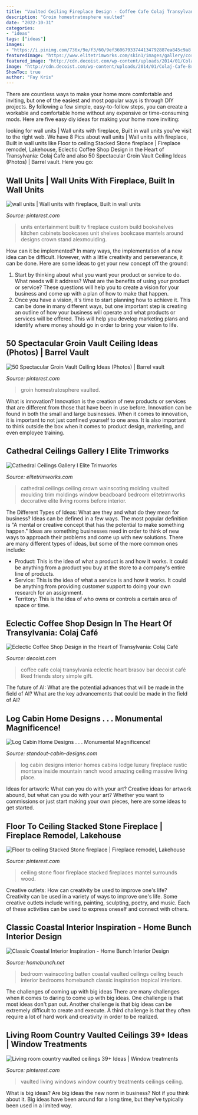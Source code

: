 ```yaml
---
title: "Vaulted Ceiling Fireplace Design - Coffee Cafe Colaj Transylvania Eclectic Heart Brasov Bar Decoist Café Liked Friends Story Simple Gift"
description: "Groin homestratosphere vaulted"
date: "2022-10-31"
categories:
- "ideas"
tags: ["ideas"]
images:
- "https://i.pinimg.com/736x/9e/f3/60/9ef36067933744134792887ea845c9a8.jpg"
featuredImage: "https://www.elitetrimworks.com/skin1/images/gallery/cornices/cathedral_ceilings/cath3.jpg"
featured_image: "http://cdn.decoist.com/wp-content/uploads/2014/01/Colaj-Cafe-Brasov-Transylvania-by-Manuel-Teicu-15.jpg"
image: "http://cdn.decoist.com/wp-content/uploads/2014/01/Colaj-Cafe-Brasov-Transylvania-by-Manuel-Teicu-15.jpg"
ShowToc: true
author: "Fay Kris"
---
```



There are countless ways to make your home more comfortable and inviting, but one of the easiest and most popular ways is through DIY projects. By following a few simple, easy-to-follow steps, you can create a workable and comfortable home without any expensive or time-consuming mods. Here are five easy diy ideas for making your home more inviting: 

	

		
looking for wall units | Wall units with fireplace, Built in wall units you've visit to the right web. We have 8 Pics about wall units | Wall units with fireplace, Built in wall units like Floor to ceiling Stacked Stone fireplace | Fireplace remodel, Lakehouse, Eclectic Coffee Shop Design in the Heart of Transylvania: Colaj Café and also 50 Spectacular Groin Vault Ceiling Ideas (Photos) | Barrel vault. Here you go:
		
    
## Wall Units | Wall Units With Fireplace, Built In Wall Units

<img loading=lazy src="https://i.pinimg.com/736x/9b/69/0c/9b690c642f0a46d2215bc0fa114e747d--coffered-ceilings-wall-units.jpg" onerror="this.onerror=null;this.src='https://tse3.mm.bing.net/th?id=OIP.uVcRsVZXzlbaadGrA20tCwHaE8&amp;pid=15.1';" alt="wall units | Wall units with fireplace, Built in wall units">

_Source: pinterest.com_

>units entertainment built tv fireplace custom build bookshelves kitchen cabinets bookcases unit shelves bookcase mantels around designs crown stand alexmoulding. 

	

How can it be implemented?
In many ways, the implementation of a new idea can be difficult. However, with a little creativity and perseverance, it can be done. Here are some ideas to get your new concept off the ground: 
1. Start by thinking about what you want your product or service to do. What needs will it address? What are the benefits of using your product or service? These questions will help you to create a vision for your business and come up with a plan of how to make that happen. 
2. Once you have a vision, it's time to start planning how to achieve it. This can be done in many different ways, but one important step is creating an outline of how your business will operate and what products or services will be offered. This will help you develop marketing plans and identify where money should go in order to bring your vision to life.

    
## 50 Spectacular Groin Vault Ceiling Ideas (Photos) | Barrel Vault

<img loading=lazy src="https://i.pinimg.com/736x/9e/f3/60/9ef36067933744134792887ea845c9a8.jpg" onerror="this.onerror=null;this.src='https://tse3.mm.bing.net/th?id=OIP.h_tuFsrT-n-eENELYdU7kwHaLG&amp;pid=15.1';" alt="50 Spectacular Groin Vault Ceiling Ideas (Photos) | Barrel vault">

_Source: pinterest.com_

>groin homestratosphere vaulted. 

	

What is innovation?
Innovation is the creation of new products or services that are different from those that have been in use before. Innovation can be found in both the small and large businesses. When it comes to innovation, it is important to not just confined yourself to one area. It is also important to think outside the box when it comes to product design, marketing, and even employee training.

    
## Cathedral Ceilings Gallery I Elite Trimworks

<img loading=lazy src="https://www.elitetrimworks.com/skin1/images/gallery/cornices/cathedral_ceilings/cath3.jpg" onerror="this.onerror=null;this.src='https://tse1.mm.bing.net/th?id=OIP.7b9ofA6XYXfQBqGgHaBRawHaJ3&amp;pid=15.1';" alt="Cathedral Ceilings Gallery I Elite Trimworks">

_Source: elitetrimworks.com_

>cathedral ceilings ceiling crown wainscoting molding vaulted moulding trim moldings window beadboard bedroom elitetrimworks decorative elite living rooms before interior. 

	

The Different Types of Ideas: What are they and what do they mean for business?
Ideas can be defined in a few ways. The most popular definition is "A mental or creative concept that has the potential to make something happen." Ideas are something businesses need in order to think of new ways to approach their problems and come up with new solutions. 
There are many different types of ideas, but some of the more common ones include: 
- Product: This is the idea of what a product is and how it works. It could be anything from a product you buy at the store to a company's entire line of products. 
- Service: This is the idea of what a service is and how it works. It could be anything from providing customer support to doing your own research for an assignment. 
- Territory: This is the idea of who owns or controls a certain area of space or time.

    
## Eclectic Coffee Shop Design In The Heart Of Transylvania: Colaj Café

<img loading=lazy src="http://cdn.decoist.com/wp-content/uploads/2014/01/Colaj-Cafe-Brasov-Transylvania-by-Manuel-Teicu-15.jpg" onerror="this.onerror=null;this.src='https://tse4.mm.bing.net/th?id=OIP.6x2_V5Wz2KE-1NnwlFN14AHaLH&amp;pid=15.1';" alt="Eclectic Coffee Shop Design in the Heart of Transylvania: Colaj Café">

_Source: decoist.com_

>coffee cafe colaj transylvania eclectic heart brasov bar decoist café liked friends story simple gift. 

	

The future of AI: What are the potential advances that will be made in the field of AI?
What are the key advancements that could be made in the field of AI?

    
## Log Cabin Home Designs . . . Monumental Magnificence!

<img loading=lazy src="http://www.standout-cabin-designs.com/images/log-cabin-home-designs8.JPG" onerror="this.onerror=null;this.src='https://tse4.mm.bing.net/th?id=OIP.Qool8iXK0eBG-reeAuCSewHaJq&amp;pid=15.1';" alt="Log Cabin Home Designs . . . Monumental Magnificence!">

_Source: standout-cabin-designs.com_

>log cabin designs interior homes cabins lodge luxury fireplace rustic montana inside mountain ranch wood amazing ceiling massive living place. 

	

Ideas for artwork: What can you do with your art?
Creative ideas for artwork abound, but what can you do with your art? Whether you want to commissions or just start making your own pieces, here are some ideas to get started.

    
## Floor To Ceiling Stacked Stone Fireplace | Fireplace Remodel, Lakehouse

<img loading=lazy src="https://i.pinimg.com/736x/53/a7/c5/53a7c55a05562e7a95f7f0391b5eefe4--stacked-stone-fireplaces-stacked-stones.jpg" onerror="this.onerror=null;this.src='https://tse2.mm.bing.net/th?id=OIP.q9vCqQP3RCo2MEBW8A4aoAHaJ3&amp;pid=15.1';" alt="Floor to ceiling Stacked Stone fireplace | Fireplace remodel, Lakehouse">

_Source: pinterest.com_

>ceiling stone floor fireplace stacked fireplaces mantel surrounds wood. 

	

Creative outlets: How can creativity be used to improve one's life?
Creativity can be used in a variety of ways to improve one's life. Some creative outlets include writing, painting, sculpting, poetry, and music. Each of these activities can be used to express oneself and connect with others.

    
## Classic Coastal Interior Inspiration - Home Bunch Interior Design

<img loading=lazy src="http://www.homebunch.net/wp-content/uploads/2018/01/Board-and-batten-Wainscoting-Bedroom-Board-and-batten-Wainscoting-Board-and-batten-Wainscoting-Boardandbatten-Wainscoting.jpg" onerror="this.onerror=null;this.src='https://tse3.mm.bing.net/th?id=OIP.DjReQiIrCNWhN-dY7wqG3wHaLH&amp;pid=15.1';" alt="Classic Coastal Interior Inspiration - Home Bunch Interior Design">

_Source: homebunch.net_

>bedroom wainscoting batten coastal vaulted ceilings ceiling beach interior bedrooms homebunch classic inspiration tropical interiors. 

	

The challenges of coming up with big ideas
There are many challenges when it comes to daring to come up with big ideas. One challenge is that most ideas don't pan out. Another challenge is that big ideas can be extremely difficult to create and execute. A third challenge is that they often require a lot of hard work and creativity in order to be realized.

    
## Living Room Country Vaulted Ceilings 39+ Ideas | Window Treatments

<img loading=lazy src="https://i.pinimg.com/736x/e2/90/67/e29067f9201dd5d705dfa7c56a0ce109.jpg" onerror="this.onerror=null;this.src='https://tse2.mm.bing.net/th?id=OIP.sJin0BDJpeX1vN8WipPs5gAAAA&amp;pid=15.1';" alt="Living room country vaulted ceilings 39+ Ideas | Window treatments">

_Source: pinterest.com_

>vaulted living windows window country treatments ceilings ceiling. 

	

What is big ideas?
Are big ideas the new norm in business? Not if you think about it. Big ideas have been around for a long time, but they’ve typically been used in a limited way.

